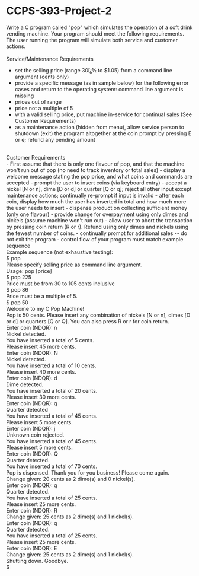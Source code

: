 # CCPS-393-Project-2

Write a C program called "pop" which simulates the operation of a soft drink vending machine. Your program should meet the following requirements.  The user running the program will simulate both service and customer actions. <br />
<br />
Service/Maintenance Requirements
- set the selling price (range 30ï¿½ to $1.05) from a command line argument (cents only)
- provide a specific message (as in sample below) for the following error cases and return to the operating system: 
command line argument is missing
- prices out of range
- price not a multiple of 5
- with a valid selling price, put machine in-service for continual sales (See Customer Requirements)
- as a maintenance action (hidden from menu), allow service person to shutdown (exit) the program altogether at the coin prompt by pressing E or e; refund any pending amount <br />
<br />
Customer Requirements
<br />
- First assume that there is only one flavour of pop, and that the machine won't run out of pop (no need to track inventory or total sales)
- display a welcome message stating the pop price, and what coins and commands are accepted
- prompt the user to insert coins (via keyboard entry)
- accept a nickel [N or n], dime [D or d] or quarter [Q or q]; reject all other input except maintenance actions; continually re-prompt if input is invalid
- after each coin, display how much the user has inserted in total and how much more the user needs to insert
- dispense product on collecting sufficient money (only one flavour)
- provide change for overpayment using only dimes and nickels (assume machine won't run out)
- allow user to abort the transaction by pressing coin return (R or r). Refund using only dimes and nickels using the fewest number of coins. 
- continually prompt for additional sales -- do not exit the program
- control flow of your program must match example sequence
<br />
Example sequence (not exhaustive testing): <br />
$ pop <br />
Please specify selling price as command line argument. <br />
Usage: pop [price] <br />
$ pop 225 <br />
Price must be from 30 to 105 cents inclusive <br />
$ pop 86 <br />
Price must be a multiple of 5. <br />
$ pop 50 <br />
Welcome to my C Pop Machine! <br />
Pop is 50 cents. Please insert any combination of nickels [N or n], dimes [D or d] or quarters [Q or Q]. You can also press R or r for coin return. <br />
Enter coin (NDQR): n <br />
  Nickel detected. <br />
    You have inserted a total of 5 cents. <br />
    Please insert 45 more cents. <br />
Enter coin (NDQR): N <br />
  Nickel detected. <br />
    You have inserted a total of 10 cents. <br />
    Please insert 40 more cents. <br />
Enter coin (NDQR): d <br />
  Dime detected. <br />
    You have inserted a total of 20 cents. <br />
    Please insert 30 more cents. <br />
Enter coin (NDQR): q <br />
  Quarter detected <br />
    You have inserted a total of 45 cents. <br />
    Please insert 5 more cents. <br />
Enter coin (NDQR): j <br />
  Unknown coin rejected. <br />
    You have inserted a total of 45 cents. <br />
    Please insert 5 more cents. <br />
Enter coin (NDQR): Q <br />
  Quarter detected. <br />
    You have inserted a total of 70 cents. <br />
    Pop is dispensed. Thank you for you business! Please come again. <br />
    Change given: 20 cents as 2 dime(s) and 0 nickel(s). <br />
Enter coin (NDQR): q <br />
  Quarter detected. <br />
    You have inserted a total of 25 cents. <br />
    Please insert 25 more cents. <br />
Enter coin (NDQR): R <br />
    Change given: 25 cents as 2 dime(s) and 1 nickel(s). <br />
Enter coin (NDQR): q <br />
  Quarter detected. <br />
    You have inserted a total of 25 cents. <br />
    Please insert 25 more cents. <br />
Enter coin (NDQR): E <br />
    Change given: 25 cents as 2 dime(s) and 1 nickel(s). <br />
Shutting down. Goodbye. <br />
$
